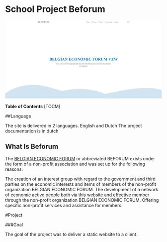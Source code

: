 # School Project Beforum
![](https://github.com/Liedev/beforum/blob/main/beforum.JPG)

**Table of Contents**
[TOCM]

##Language

The site is delivered in 2 languages. English and Dutch
The project documentation is in dutch

## What Is Beforum

The <a href="http://beforum.be/" target="_blank">BELGIAN ECONOMIC FORUM</a> or abbreviated BEFORUM exists under the form of a non-profit association and was set up for the following reasons:

The creation of an interest group with regard to the government and third parties on the economic interests and items of members of the non-profit organization BELGIAN ECONOMIC FORUM.
The development of a network of economic active people both via this website and effective member through the non-profit organization BELGIAN ECONOMIC FORUM.
Offering specific non-profit services and assistance for members.


#Project

###Goal

The goal of the project was to deliver a static website to a client.


